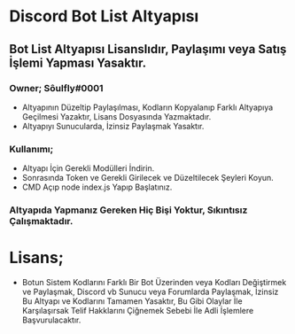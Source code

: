 # Discord Bot List Altyapısı

## Bot List Altyapısı Lisanslıdır, Paylaşımı veya Satış İşlemi Yapması Yasaktır.

### Owner; Sôulfly#0001

- Altyapının Düzeltip Paylaşılması, Kodların Kopyalanıp Farklı Altyapıya Geçilmesi Yazaktır, Lisans Dosyasında Yazmaktadır.
- Altyapıyı Sunucularda, İzinsiz Paylaşmak Yasaktır.

### Kullanımı;
- Altyapı İçin Gerekli Modülleri İndirin.
- Sonrasında Token ve Gerekli Girilecek ve Düzeltilecek Şeyleri Koyun.
- CMD Açıp node index.js Yapıp Başlatınız.

### Altyapıda Yapmanız Gereken Hiç Bişi Yoktur, Sıkıntısız Çalışmaktadır.


# Lisans;
- Botun Sistem Kodlarını Farklı Bir Bot Üzerinden veya Kodları Değiştirmek ve Paylaşmak, Discord vb Sunucu veya Forumlarda Paylaşmak, İzinsiz Bu Altyapı ve Kodlarını Tamamen Yasaktır, Bu Gibi Olaylar İle Karşılaşırsak Telif Hakklarını Çiğnemek Sebebi İle Adli İşlemlere Başvurulacaktır.

